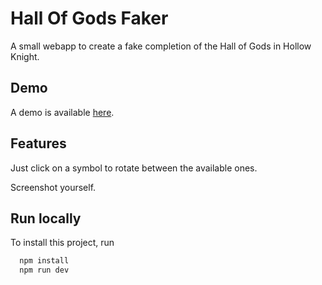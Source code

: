 # Hall Of Gods Faker

A small webapp to create a fake completion of the Hall of Gods in Hollow Knight.

## Demo

A demo is available [here](https://fsabre.github.io/hall-of-gods-faker/).

## Features

Just click on a symbol to rotate between the available ones.

Screenshot yourself.

## Run locally

To install this project, run

```bash
  npm install
  npm run dev
```
